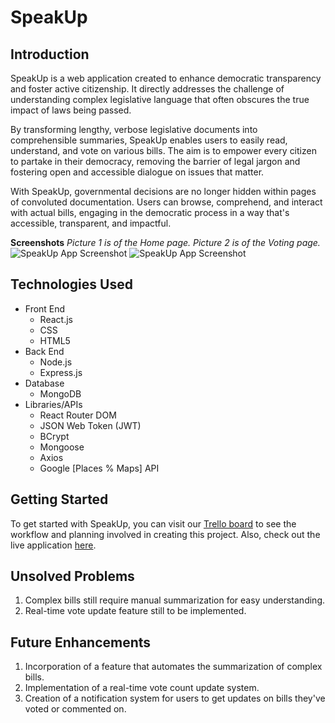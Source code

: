 # SpeakUp

## Introduction
SpeakUp is a web application created to enhance democratic transparency and foster active citizenship. It directly addresses the challenge of understanding complex legislative language that often obscures the true impact of laws being passed. 

By transforming lengthy, verbose legislative documents into comprehensible summaries, SpeakUp enables users to easily read, understand, and vote on various bills. The aim is to empower every citizen to partake in their democracy, removing the barrier of legal jargon and fostering open and accessible dialogue on issues that matter.

With SpeakUp, governmental decisions are no longer hidden within pages of convoluted documentation. Users can browse, comprehend, and interact with actual bills, engaging in the democratic process in a way that's accessible, transparent, and impactful.


**Screenshots**
*Picture 1 is of the Home page.*
*Picture 2 is of the Voting page.*
![SpeakUp App Screenshot](https://i.imgur.com/6f8P66P.png)
![SpeakUp App Screenshot](https://i.imgur.com/pi8yFwJ.png)

## Technologies Used
- Front End
    - React.js
    - CSS
    - HTML5
- Back End
    - Node.js
    - Express.js
- Database
    - MongoDB
- Libraries/APIs
    - React Router DOM
    - JSON Web Token (JWT)
    - BCrypt
    - Mongoose
    - Axios
    - Google [Places % Maps] API
## Getting Started
To get started with SpeakUp, you can visit our [Trello board](<https://trello.com/invite/b/HqYBxtL6/ATTI6de24c68887b4f6df624930943d8f2f95A02201F/speakup>) to see the workflow and planning involved in creating this project. Also, check out the live application [here](<https://speakupreact-42bdd47d2aed.herokuapp.com/>).

## Unsolved Problems
1. Complex bills still require manual summarization for easy understanding.
2. Real-time vote update feature still to be implemented.
  

## Future Enhancements
1. Incorporation of a feature that automates the summarization of complex bills.
2. Implementation of a real-time vote count update system.
3. Creation of a notification system for users to get updates on bills they've voted or commented on.

